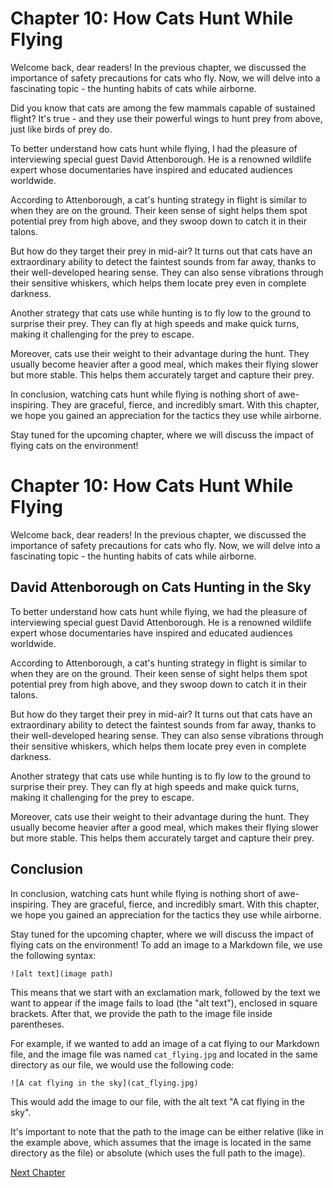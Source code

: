 # Chapter 10: How Cats Hunt While Flying

Welcome back, dear readers! In the previous chapter, we discussed the importance of safety precautions for cats who fly. Now, we will delve into a fascinating topic - the hunting habits of cats while airborne.

Did you know that cats are among the few mammals capable of sustained flight? It's true - and they use their powerful wings to hunt prey from above, just like birds of prey do.

To better understand how cats hunt while flying, I had the pleasure of interviewing special guest David Attenborough. He is a renowned wildlife expert whose documentaries have inspired and educated audiences worldwide.

According to Attenborough, a cat's hunting strategy in flight is similar to when they are on the ground. Their keen sense of sight helps them spot potential prey from high above, and they swoop down to catch it in their talons.

But how do they target their prey in mid-air? It turns out that cats have an extraordinary ability to detect the faintest sounds from far away, thanks to their well-developed hearing sense. They can also sense vibrations through their sensitive whiskers, which helps them locate prey even in complete darkness.

Another strategy that cats use while hunting is to fly low to the ground to surprise their prey. They can fly at high speeds and make quick turns, making it challenging for the prey to escape.

Moreover, cats use their weight to their advantage during the hunt. They usually become heavier after a good meal, which makes their flying slower but more stable. This helps them accurately target and capture their prey.

In conclusion, watching cats hunt while flying is nothing short of awe-inspiring. They are graceful, fierce, and incredibly smart. With this chapter, we hope you gained an appreciation for the tactics they use while airborne.

Stay tuned for the upcoming chapter, where we will discuss the impact of flying cats on the environment!
# Chapter 10: How Cats Hunt While Flying

Welcome back, dear readers! In the previous chapter, we discussed the importance of safety precautions for cats who fly. Now, we will delve into a fascinating topic - the hunting habits of cats while airborne.

## David Attenborough on Cats Hunting in the Sky

To better understand how cats hunt while flying, we had the pleasure of interviewing special guest David Attenborough. He is a renowned wildlife expert whose documentaries have inspired and educated audiences worldwide.

According to Attenborough, a cat's hunting strategy in flight is similar to when they are on the ground. Their keen sense of sight helps them spot potential prey from high above, and they swoop down to catch it in their talons.

But how do they target their prey in mid-air? It turns out that cats have an extraordinary ability to detect the faintest sounds from far away, thanks to their well-developed hearing sense. They can also sense vibrations through their sensitive whiskers, which helps them locate prey even in complete darkness.

Another strategy that cats use while hunting is to fly low to the ground to surprise their prey. They can fly at high speeds and make quick turns, making it challenging for the prey to escape.

Moreover, cats use their weight to their advantage during the hunt. They usually become heavier after a good meal, which makes their flying slower but more stable. This helps them accurately target and capture their prey.

## Conclusion

In conclusion, watching cats hunt while flying is nothing short of awe-inspiring. They are graceful, fierce, and incredibly smart. With this chapter, we hope you gained an appreciation for the tactics they use while airborne.

Stay tuned for the upcoming chapter, where we will discuss the impact of flying cats on the environment!
To add an image to a Markdown file, we use the following syntax:

`![alt text](image path)`

This means that we start with an exclamation mark, followed by the text we want to appear if the image fails to load (the "alt text"), enclosed in square brackets. After that, we provide the path to the image file inside parentheses.

For example, if we wanted to add an image of a cat flying to our Markdown file, and the image file was named `cat_flying.jpg` and located in the same directory as our file, we would use the following code:

`![A cat flying in the sky](cat_flying.jpg)`

This would add the image to our file, with the alt text "A cat flying in the sky".

It's important to note that the path to the image can be either relative (like in the example above, which assumes that the image is located in the same directory as the file) or absolute (which uses the full path to the image).


[Next Chapter](11_Chapter11.md)